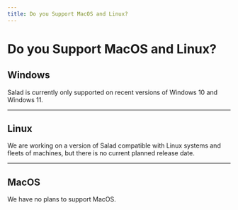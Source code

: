```yaml
---
title: Do you Support MacOS and Linux?
---
```


# Do you Support MacOS and Linux?

## Windows

Salad is currently only supported on recent versions of Windows 10 and Windows 11.

* * *

## Linux

We are working on a version of Salad compatible with Linux systems and fleets of machines, but there is no current planned release date.

* * *

## MacOS

We have no plans to support MacOS.
